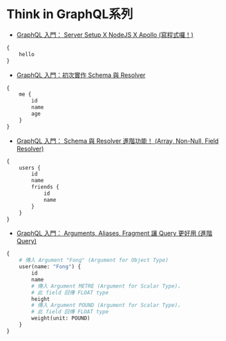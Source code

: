 # Think in GraphQL系列
* [GraphQL 入門： Server Setup X NodeJS X Apollo (寫程式囉！)](https://ithelp.ithome.com.tw/articles/10202644)
```graphql
{
    hello
}
```
* [GraphQL 入門：初次實作 Schema 與 Resolver](https://ithelp.ithome.com.tw/articles/10203333)
```graphql
{
    me {
        id
        name
        age
    }
}
```
* [GraphQL 入門： Schema 與 Resolver 進階功能！ (Array, Non-Null, Field Resolver)](https://ithelp.ithome.com.tw/articles/10203628)
```graphql
{
    users {
        id
        name
        friends {
            id
            name
        }
    }
}
```
* [GraphQL 入門： Arguments, Aliases, Fragment 讓 Query 更好用 (進階 Query)](https://ithelp.ithome.com.tw/articles/10203965)
```graphql
{
    # 傳入 Argument "Fong" (Argument for Object Type)
    user(name: "Fong") {
        id
        name
        # 傳入 Argument METRE (Argument for Scalar Type)，
        # 此 field 回傳 FLOAT type
        height
        # 傳入 Argument POUND (Argument for Scalar Type)，
        # 此 field 回傳 FLOAT type
        weight(unit: POUND)
    }
}
```